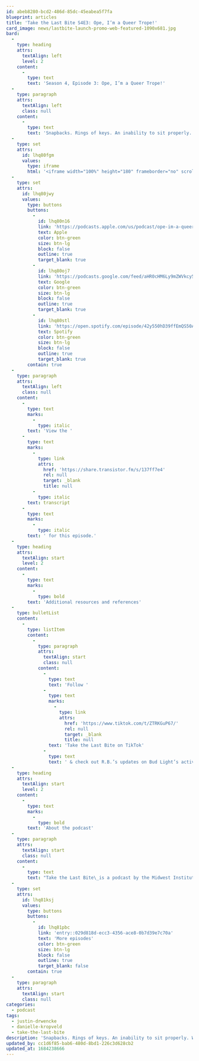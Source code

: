 ```yaml
---
id: abeb8280-bcd2-486d-85dc-45eabea5f7fa
blueprint: articles
title: 'Take the Last Bite S4E3: Ope, I’m a Queer Trope!'
card_image: news/lastbite-launch-promo-web-featured-1090x681.jpg
bard:
  -
    type: heading
    attrs:
      textAlign: left
      level: 2
    content:
      -
        type: text
        text: 'Season 4, Episode 3: Ope, I’m a Queer Trope!'
  -
    type: paragraph
    attrs:
      textAlign: left
      class: null
    content:
      -
        type: text
        text: 'Snapbacks. Rings of keys. An inability to sit properly. We all know a queer trope when we see one but where do they come from? And what’s the line between a queer stereotype and a queer trope? We take a bite out of queer stereotypes with Justin Drwencke and Danielle Kropveld from the Midwest Institute for Sexuality and Gender Diversity. '
  -
    type: set
    attrs:
      id: lhq80fgm
      values:
        type: iframe
        html: '<iframe width="100%" height="180" frameborder="no" scrolling="no" seamless src="https://share.transistor.fm/e/137ff7e4"></iframe>'
  -
    type: set
    attrs:
      id: lhq80jwy
      values:
        type: buttons
        buttons:
          -
            id: lhq80n16
            link: 'https://podcasts.apple.com/us/podcast/ope-im-a-queer-trope/id1582890778?i=1000613203100'
            text: Apple
            color: btn-green
            size: btn-lg
            block: false
            outline: true
            target_blank: true
          -
            id: lhq80oj7
            link: 'https://podcasts.google.com/feed/aHR0cHM6Ly9mZWVkcy50cmFuc2lzdG9yLmZtL3Rha2UtdGhlLWxhc3QtYml0ZQ/episode/Y2U3ZmRhMGQtNmFiMC00YzJlLWFmMWEtY2RlODQ3YjBhYTlk?sa=X&ved=0CAUQkfYCahcKEwiY19e85fn-AhUAAAAAHQAAAAAQAQ'
            text: Google
            color: btn-green
            size: btn-lg
            block: false
            outline: true
            target_blank: true
          -
            id: lhq80stl
            link: 'https://open.spotify.com/episode/42y550hD39ffEmQS50AAmZ'
            text: Spotify
            color: btn-green
            size: btn-lg
            block: false
            outline: true
            target_blank: true
        contain: true
  -
    type: paragraph
    attrs:
      textAlign: left
      class: null
    content:
      -
        type: text
        marks:
          -
            type: italic
        text: 'View the '
      -
        type: text
        marks:
          -
            type: link
            attrs:
              href: 'https://share.transistor.fm/s/137ff7e4'
              rel: null
              target: _blank
              title: null
          -
            type: italic
        text: transcript
      -
        type: text
        marks:
          -
            type: italic
        text: ' for this episode.'
  -
    type: heading
    attrs:
      textAlign: start
      level: 2
    content:
      -
        type: text
        marks:
          -
            type: bold
        text: 'Additional resources and references'
  -
    type: bulletList
    content:
      -
        type: listItem
        content:
          -
            type: paragraph
            attrs:
              textAlign: start
              class: null
            content:
              -
                type: text
                text: 'Follow '
              -
                type: text
                marks:
                  -
                    type: link
                    attrs:
                      href: 'https://www.tiktok.com/t/ZTRKGuP67/'
                      rel: null
                      target: _blank
                      title: null
                text: 'Take the Last Bite on TikTok'
              -
                type: text
                text: ' & check out R.B.’s updates on Bud Light’s activity in the post-partnership with Dylan Mulvaney '
  -
    type: heading
    attrs:
      textAlign: start
      level: 2
    content:
      -
        type: text
        marks:
          -
            type: bold
        text: 'About the podcast'
  -
    type: paragraph
    attrs:
      textAlign: start
      class: null
    content:
      -
        type: text
        text: "Take the Last Bite\_is a podcast by the Midwest Institute for Sexuality and Gender Diversity. It's a direct counter to the Midwest Nice mentality— highlighting advocacy and activism by queer/trans communities in the Midwest region. Through each episode, we're aiming to unearth the often disregarded and unacknowledged contributions of queer and trans folks to social change through interviews, casual conversations and reflections on Midwest queer time, space, and place.\_"
  -
    type: set
    attrs:
      id: lhq81ksj
      values:
        type: buttons
        buttons:
          -
            id: lhq81pbc
            link: 'entry::029d818d-ecc3-4356-ace8-0b7d39e7c70a'
            text: 'More episodes'
            color: btn-green
            size: btn-lg
            block: false
            outline: true
            target_blank: false
        contain: true
  -
    type: paragraph
    attrs:
      textAlign: start
      class: null
categories:
  - podcast
tags:
  - justin-drwencke
  - danielle-kropveld
  - take-the-last-bite
description: 'Snapbacks. Rings of keys. An inability to sit properly. We all know a queer trope when we see one but where do they come from? And what’s the line between a queer stereotype and a queer trope? We take a bite out of queer stereotypes with Justin Drwencke and Danielle Kropveld from the Midwest Institute for Sexuality and Gender Diversity.'
updated_by: cc1d6f85-bab6-480d-8bd1-226c3d628cb2
updated_at: 1684238666
---
```

